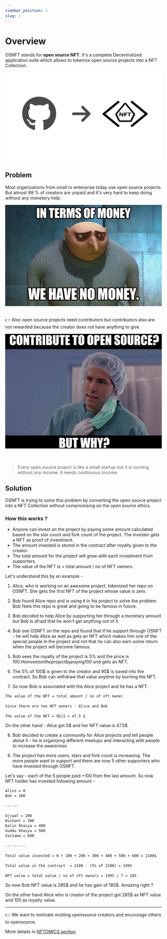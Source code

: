 ```yaml
---
sidebar_position: 1
slug: /
---
```


# Overview

OSNFT stands for **open source NFT**. It's a complete Decentralized application suite which allows to tokenize open source projects into a NFT Collection.

<img src="/img/github_to_osnft.png" width="600"  />

## Problem

Most organizations from small to enterprise today use open source projects. But almost 99 % of creators are unpaid and it's very hard to keep doing without any monetary help.

<img src="/img/no_money.jpeg" width="600"  />
<br/>
<br/>

👉 Also open source projects need contributors but contributors also are not rewarded because the creator does not have anything to give.

<img src="/img/contribute_to_opensource.jpeg" width="600"  />
<br/>
<br/>
<br/>

<blockquote>
Every open source project is like a small startup but it is running without any income. It needs continuous income.
</blockquote>


## Solution

OSNFT is trying to solve this problem by converting the open source project into a NFT Collection without compromising on the open source ethics.

### How this works ?

* Anyone can invest on the project by paying some amount calculated based on the star count and fork count of the project. The investor gets a NFT as proof of investment.
* The amount invested is stored in the contract after royalty given to the creator.
* The total amount for the project will grow with each investment from supporters.
* The value of the NFT is = total amount / no of NFT owners.

Let's understand this by an example - 

1. Alice, who is working on an awesome project, tokenized her repo on OSNFT. She gets the first NFT of the project whose value is zero.

2. Bob found Alice repo and is using it in his project to solve the problem. Bob feels this repo is great and going to be famous in future.

3. Bob decided to help Alice by supporting her through a monetary amount but Bob is afraid that he won't get anything out of it.

4. Bob see OSNFT on the repo and found that if he support through OSNFT - he will help Alice as well as gets an NFT which makes him one of the special people in the project and not that he can also earn some return when the project will become famous. 

5. Bob sees the royalty of the project is 5% and the price is 100$. He invests in the project by paying 100$ and gets an NFT.

6. The 5% of 100$ is given to the creator and 95$ is saved into the contract. So Bob can withdraw that value anytime by burning the NFT.

7. So now Bob is associated with the Alice project and he has a NFT. 

```
The value of the NFT = total amount / no of nft owner

Since there are two NFT owners - Alice and Bob

The value of the NFT = 95/2 = 47.5 $

```

On the other hand - Alice got 5$ and her NFT value is 47.5$.

8. Bob decided to create a community for Alice projects and tell people about it - he is organizing different meetups and interacting with people to increase the awareness.

9. The project has more users, stars and fork count is increasing. The more people want to support and there are now 5 other supporters who have invested through OSNFT.

Let's say - each of the 5 people paid +100 from the last amount. So now NFT holder has invested following amount - 

```
Alice = 0
Bob = 100

------

Ujjwal = 200
Nishant = 300
Kalin bhaiya = 400
Guddu bhaiya = 500
Saitama = 600

---------

Total value invested = 0 + 100 + 200 + 300 + 400 + 500 + 600 = 2100$

Total value in the contract  = 2100 - (5% of 2100) = 1995

NFT value = total value / no of nft owners = 1995 / 7 = 285
```

So now Bob NFT value is 285$ and he has gain of 185$. Amazing right ?

On the other hand Alice who is creator of the project got 285$ as NFT value and 105 as royalty value. 

---

👉 We want to motivate existing opensource creators and encourage others to opensource.

More details in [NFTOMICS section](nftomics/work)

